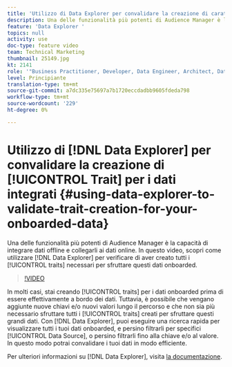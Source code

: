 ```yaml
---
title: 'Utilizzo di Data Explorer per convalidare la creazione di caratteristiche per i dati onboarded '
description: Una delle funzionalità più potenti di Audience Manager è la capacità di integrare dati offline e collegarli ai dati online. In questo video, scopri come utilizzare Data Explorer per verificare di aver creato tutte le caratteristiche necessarie per sfruttare questi dati onboarded.
feature: 'Data Explorer '
topics: null
activity: use
doc-type: feature video
team: Technical Marketing
thumbnail: 25149.jpg
kt: 2141
role: '"Business Practitioner, Developer, Data Engineer, Architect, Data Architect, Administrator, Leader"'
level: Principiante
translation-type: tm+mt
source-git-commit: a7dc335e75697a7b1720eccdadbb9605fdeda798
workflow-type: tm+mt
source-wordcount: '229'
ht-degree: 0%

---
```



# Utilizzo di [!DNL Data Explorer] per convalidare la creazione di [!UICONTROL Trait] per i dati integrati {#using-data-explorer-to-validate-trait-creation-for-your-onboarded-data}

Una delle funzionalità più potenti di Audience Manager è la capacità di integrare dati offline e collegarli ai dati online. In questo video, scopri come utilizzare [!DNL Data Explorer] per verificare di aver creato tutti i [!UICONTROL traits] necessari per sfruttare questi dati onboarded.

>[!VIDEO](https://video.tv.adobe.com/v/25149/?quality=12)

In molti casi, stai creando [!UICONTROL traits] per i dati onboarded prima di essere effettivamente a bordo dei dati. Tuttavia, è possibile che vengano aggiunte nuove chiavi e/o nuovi valori lungo il percorso e che non sia più necessario sfruttare tutti i [!UICONTROL traits] creati per sfruttare questi grandi dati. Con [!DNL Data Explorer], puoi eseguire una ricerca rapida per visualizzare tutti i tuoi dati onboarded, e persino filtrarli per specifici [!UICONTROL Data Source], o persino filtrarli fino alla chiave e/o al valore. In questo modo potrai convalidare i tuoi dati in modo efficiente.

Per ulteriori informazioni su [!DNL Data Explorer], visita [la documentazione](https://experiencecloud.adobe.com/resources/help/en_US/aam/data-explorer.html).